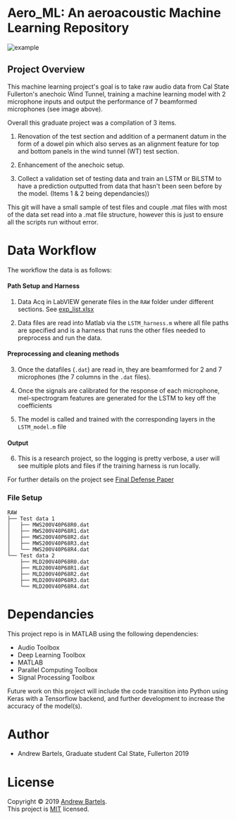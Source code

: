 # Aero_ML: An aeroacoustic Machine Learning Repository

![example](example.png)


## Project Overview
This machine learning project's goal is to take raw audio data from Cal State Fullerton's anechoic Wind Tunnel, training a machine learning model with 2 microphone inputs and output the performance of 7 beamformed microphones (see image above). 

Overall this graduate project was a compilation of 3 items. 

1) Renovation of the test section and addition of a permanent datum in the form of a dowel pin which also serves as an alignment feature for top and bottom panels in the wind tunnel (WT) test section. 

2) Enhancement of the anechoic setup. 

3) Collect a validation set of testing data and train an LSTM or BiLSTM to have a prediction outputted from data that hasn't been seen before by the model. (Items 1 & 2 being dependancies))

This git will have a small sample of test files and couple .mat files with most of the data set read into a .mat file structure, however this is just to ensure all the scripts run without error.

# Data Workflow
The workflow the data is as follows:

#### Path Setup and Harness
1) Data Acq in LabVIEW generate files in the `RAW` folder under different sections. See [exp_list.xlsx](./RAW/exp_list.xlsx)

2) Data files are read into Matlab via the `LSTM_harness.m` where all file paths are specified and is a harness that runs the other files needed to preprocess and run the data.

#### Preprocessing and cleaning methods
3) Once the datafiles (`.dat`) are read in, they are beamformed for 2 and 7 microphones (the 7 columns in the `.dat` files). 

4) Once the signals are calibrated for the response of each microphone, mel-spectrogram features are generated for the LSTM to key off the coefficients

5) The model is called and trained with the corresponding layers in the `LSTM_model.m` file

#### Output
6) This is a research project, so the logging is pretty verbose, a user will see multiple plots and files if the training harness is run locally.


For further details on the project see [Final Defense Paper](Defense_paper/Bartels_Project_FINAL.pdf)


### File Setup
```console
RAW
├── Test data 1
│   ├── MWS200V40P68R0.dat
│   ├── MWS200V40P68R1.dat
│   ├── MWS200V40P68R2.dat
│   ├── MWS200V40P68R3.dat
│   └── MWS200V40P68R4.dat
└── Test data 2
    ├── MLD200V40P68R0.dat
    ├── MLD200V40P68R1.dat
    ├── MLD200V40P68R2.dat
    ├── MLD200V40P68R3.dat
    └── MLD200V40P68R4.dat
```

# Dependancies
This project repo is in MATLAB using the following dependencies:

- Audio Toolbox
- Deep Learning Toolbox
- MATLAB
- Parallel Computing Toolbox
- Signal Processing Toolbox

Future work on this project will include the code transition into Python using Keras with a Tensorflow backend, and further development to increase the accuracy of the model(s).


# Author
- Andrew Bartels, Graduate student Cal State, Fullerton 2019



# License

Copyright © 2019 [Andrew Bartels](https://github.com/andrewbartels1).<br />
This project is [MIT](https://https://github.com/andrewbartels1/Aero_ML/LICENSE) licensed.

